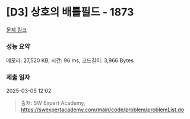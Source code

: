 # [D3] 상호의 배틀필드 - 1873 

[문제 링크](https://swexpertacademy.com/main/code/problem/problemDetail.do?contestProbId=AV5LyE7KD2ADFAXc) 

### 성능 요약

메모리: 27,520 KB, 시간: 96 ms, 코드길이: 3,966 Bytes

### 제출 일자

2025-03-05 12:02



> 출처: SW Expert Academy, https://swexpertacademy.com/main/code/problem/problemList.do